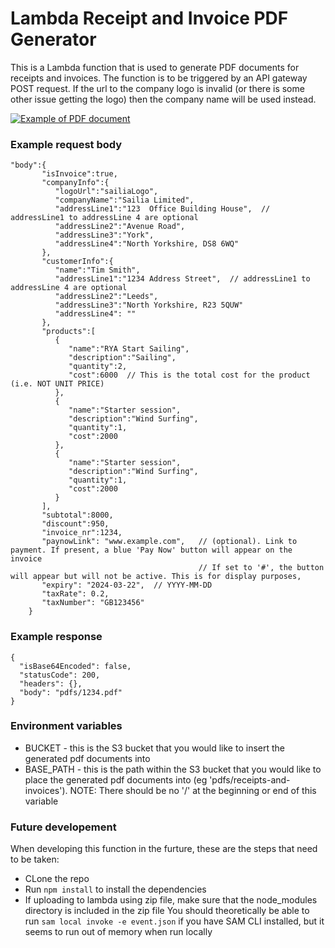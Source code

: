 # Lambda Receipt and Invoice PDF Generator

This is a Lambda function that is used to generate PDF documents for receipts and invoices. The function is to be triggered by an API gateway POST request.
If the url to the company logo is invalid (or there is some other issue getting the logo) then the company name will be used instead.

[![Example of PDF document](https://iili.io/J51XUox.md.png)](https://freeimage.host/i/J51XUox)

### Example request body
```
"body":{
       "isInvoice":true,
       "companyInfo":{
          "logoUrl":"sailiaLogo",
          "companyName":"Sailia Limited",
          "addressLine1":"123  Office Building House",  // addressLine1 to addressLine 4 are optional
          "addressLine2":"Avenue Road",
          "addressLine3":"York",
          "addressLine4":"North Yorkshire, DS8 6WQ"
       },
       "customerInfo":{
          "name":"Tim Smith",
          "addressLine1":"1234 Address Street",  // addressLine1 to addressLine 4 are optional
          "addressLine2":"Leeds",
          "addressLine3":"North Yorkshire, R23 5QUW"
          "addressLine4": ""
       },
       "products":[
          {
             "name":"RYA Start Sailing",
             "description":"Sailing",
             "quantity":2,
             "cost":6000  // This is the total cost for the product (i.e. NOT UNIT PRICE)
          },
          {
             "name":"Starter session",
             "description":"Wind Surfing",
             "quantity":1,
             "cost":2000
          },
          {
             "name":"Starter session",
             "description":"Wind Surfing",
             "quantity":1,
             "cost":2000
          }
       ],
       "subtotal":8000,
       "discount":950,
       "invoice_nr":1234,
       "paynowLink": "www.example.com",   // (optional). Link to payment. If present, a blue 'Pay Now' button will appear on the invoice
                                          // If set to '#', the button will appear but will not be active. This is for display purposes,
       "expiry": "2024-03-22",  // YYYY-MM-DD
       "taxRate": 0.2,
       "taxNumber": "GB123456"
    }
```

### Example response
```
{
  "isBase64Encoded": false,
  "statusCode": 200,
  "headers": {},
  "body": "pdfs/1234.pdf"
}
```

### Environment variables
- BUCKET - this is the S3 bucket that you would like to insert the generated pdf documents into
- BASE_PATH - this is the path within the S3 bucket that you would like to place the generated pdf documents into (eg 'pdfs/receipts-and-invoices'). NOTE: There should be no '/' at the beginning or end of this variable

### Future developement
When developing this function in the furture, these are the steps that need to be taken:
- CLone the repo
- Run ```npm install``` to install the dependencies
- If uploading to lambda using zip file, make sure that the node_modules directory is included in the zip file
You should theoretically be able to run ```sam local invoke -e event.json``` if you have SAM CLI installed, but it seems to run out of memory when run locally

